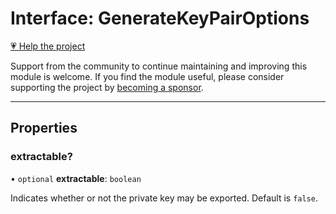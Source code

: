 # Interface: GenerateKeyPairOptions

[💗 Help the project](https://github.com/sponsors/panva)

Support from the community to continue maintaining and improving this module is welcome. If you find the module useful, please consider supporting the project by [becoming a sponsor](https://github.com/sponsors/panva).

***

## Properties

### extractable?

• `optional` **extractable**: `boolean`

Indicates whether or not the private key may be exported. Default is `false`.
